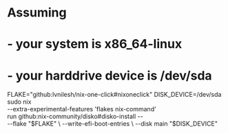 # Assuming
# - your system is x86_64-linux
# - your harddrive device is /dev/sda
FLAKE="github:lvnilesh/nix-one-click#nixoneclick"
DISK_DEVICE=/dev/sda
sudo nix \
    --extra-experimental-features 'flakes nix-command' \
    run github:nix-community/disko#disko-install -- \
    --flake "$FLAKE" \
    --write-efi-boot-entries \
    --disk main "$DISK_DEVICE"